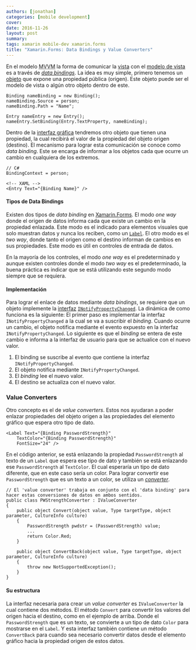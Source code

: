 ```yaml
---
authors: [jonathan]
categories: [mobile development]
cover:
date: 2016-11-26
layout: post
summary:
tags: xamarin mobile-dev xamarin.forms
title: "Xamarin.Forms: Data Bindings y Value Converters"
---
```


En el modelo <abbr title="Model–View–ViewModel">MVVM</abbr> la forma de comunicar la [vista][vista] con el [modelo de vista][modelo-de-vista] es a través de _[data bindings][data-bindings]_. La idea es muy simple, primero tenemos un [objeto][objeto] que expone una propiedad pública (origen). Este objeto puede ser el modelo de vista o algún otro objeto dentro de este.<!-- more -->

    Binding nameBinding = new Binding();
    nameBinding.Source = person;
    nameBinding.Path = "Name";

    Entry nameEntry = new Entry();
    nameEntry.SetBinding(Entry.TextProperty, nameBinding);

Dentro de la [interfaz gráfica][interfaz-grafica] tendremos otro objeto que tienen una propiedad, la cual recibirá el valor de la propiedad del objeto origen (destino). El mecanismo para lograr esta comunicación se conoce como _data binding_. Este se encarga de informar a los objetos cada que ocurre un cambio en cualquiera de los extremos.

    // C#
    BindingContext = person;

    <!-- XAML -->
    <Entry Text="{Binding Name}" />

#### Tipos de Data Bindings

Existen dos tipos de _data binding_ en [Xamarin.Forms][xamarin-forms]. El modo _one way_ donde el origen de datos informa cada que existe un cambio en la propiedad enlazada. Este modo es el indicado para elementos visuales que solo muestran datos y nunca los reciben, como un [`Label`][label]. El otro modo es el _two way_, donde tanto el origen como el destino informan de cambios en sus propiedades. Este modo es útil en controles de entrada de datos.

En la mayoría de los controles, el modo _one way_ es el predeterminado y aunque existen controles donde el modo _two way_ es el predeterminado, la buena práctica es indicar que se está utilizando este segundo modo siempre que se requiera.

#### Implementación

Para lograr el enlace de datos mediante _data bindings_, se requiere que un objeto implemente la [interfaz][interfaz] [`INotifyPropertyChanged`][inotifypropertychanged]. La dinámica de como funciona es la siguiente: El primer paso es implementar la interfaz `INotifyPropertyChanged` a la cual se va a suscribir el _binding_. Cuando ocurre un cambio, el objeto notifica mediante el evento expuesto en la interfaz `INotifyPropertyChanged`. Lo siguiente es que el _binding_ se entera de este cambio e informa a la interfaz de usuario para que se actualice con el nuevo valor.

1. El binding se suscribe al evento que contiene la interfaz `INotifyPropertyChanged`.
2. El objeto notifica mediante `INotifyPropertyChanged`.
3. El _binding_ lee el nuevo valor.
4. El destino se actualiza con el nuevo valor.

### Value Converters

Otro concepto es el de _value converters_. Estos nos ayudaran a poder enlazar propiedades del objeto origen a las propiedades del elemento gráfico que espera otro tipo de dato.

    <Label Text="{Binding PasswordStrength}"
        TextColor="{Binding PasswordStrength}"
        FontSize="24" />

En el código anterior, se está enlazando la propiedad `PasswordStrength` al texto de un `Label` que espera ese tipo de dato y también se está enlazando ese `PasswordStrength` al `TextColor`. El cual esperaría un tipo de dato diferente, que en este caso sería un color. Para lograr convertir ese `PasswordStrength` que es un texto a un color, se utiliza un [_converter_][converter].

    // El 'value converter' trabaja en conjunto con el 'data binding' para hacer estas conversiones de datos en ambos sentidos.
    public class PWStrengthConverter : IValueConverter
    {
        public object Convert(object value, Type targetType, object parameter, CultureInfo culture)
        {
            PasswordStrength pwdstr = (PasswordStrength) value;
            ...
            return Color.Red;
        }

        public object ConvertBack(object value, Type targetType, object parameter, CultureInfo culture)
        {
            throw new NotSupportedException();
        }
    }

#### Su estructura

La interfaz necesaria para crear un _value converter_ es `IValueConverter` la cual contiene dos métodos. El método `Convert` para convertir los valores del origen hacia el destino, como en el ejemplo de arriba. Donde el `PasswordStrength` que es un texto, se convierte a un tipo de dato `Color` para mostrarse en el `Label`. Y esta interfaz también contiene un método `ConvertBack` para cuando sea necesario convertir datos desde el elemento gráfico hacia la propiedad origen de estos datos.

[vista]: https://developer.xamarin.com/guides/xamarin-forms/controls/views/
[modelo-de-vista]: https://developer.xamarin.com/guides/xamarin-forms/xaml/xaml-basics/data_bindings_to_mvvm/
[data-bindings]: https://developer.xamarin.com/guides/xamarin-forms/xaml/xaml-basics/data_binding_basics/
[objeto]: https://es.wikipedia.org/wiki/Objeto_(programaci%C3%B3n)
[xamarin-forms]: https://developer.xamarin.com/guides/xamarin-forms/getting-started/
[label]: https://developer.xamarin.com/guides/xamarin-forms/user-interface/text/label/
[interfaz-grafica]: https://developer.xamarin.com/guides/xamarin-forms/user-interface/
[interfaz]: https://msdn.microsoft.com/en-us/library/87d83y5b.aspx
[inotifypropertychanged]: https://developer.xamarin.com/api/type/System.ComponentModel.INotifyPropertyChanged/
[converter]: https://developer.xamarin.com/api/property/Xamarin.Forms.Binding.Converter/
